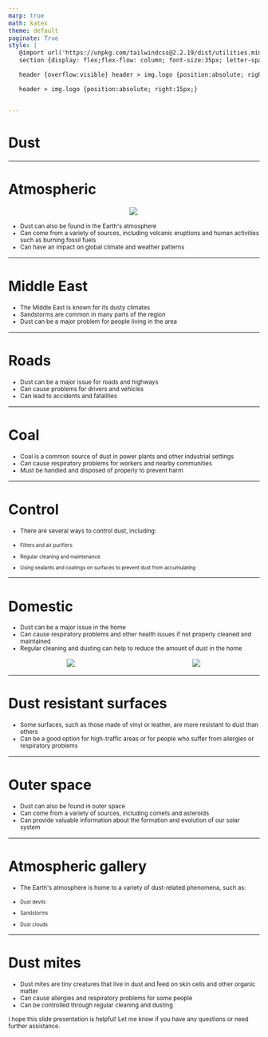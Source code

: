 ```yaml
---
marp: true
math: katex
theme: default
paginate: True
style: |
   @import url('https://unpkg.com/tailwindcss@2.2.19/dist/utilities.min.css');
   section {display: flex;flex-flow: column; font-size:35px; letter-spacing:1.4px;}

   header {overflow:visible} header > img.logo {position:absolute; right:15px;}

   header > img.logo {position:absolute; right:15px;}


---
```

<!-- backgroundColor: white -->
<!-- _class: lead -->

 # **Dust**

---
<style scoped>p,li {font-size:0.84em}</style>

 # Atmospheric
<div style="display: flex; flex: 1 1 auto; flex-flow: row; min-height: 0"><div style="display: flex; flex: 1 1 auto; justify-content: center;min-height:0;min-width:0; margin-bottom:0.1em;;margin-right:0.15em">
<img style='object-fit: contain; max-height:100%; max-width:100%; background-color: rgba(0,0,0,0);' src='https://upload.wikimedia.org/wikipedia/commons/thumb/1/16/Debris_netting.JPG/220px-Debris_netting.JPG'/>
</div>
</div>

- Dust can also be found in the Earth's atmosphere
- Can come from a variety of sources, including volcanic eruptions and human activities such as burning fossil fuels
- Can have an impact on global climate and weather patterns

---
<style scoped>p,li {font-size:0.88em}</style>

 # Middle East

- The Middle East is known for its dusty climates
- Sandstorms are common in many parts of the region
- Dust can be a major problem for people living in the area

---
<style scoped>p,li {font-size:0.88em}</style>

 # Roads
- Dust can be a major issue for roads and highways
- Can cause problems for drivers and vehicles
- Can lead to accidents and fatalities


---
<style scoped>p,li {font-size:0.88em}</style>

 # Coal
- Coal is a common source of dust in power plants and other industrial settings
- Can cause respiratory problems for workers and nearby communities
- Must be handled and disposed of properly to prevent harm


---
<style scoped>p,li {font-size:0.84em}</style>

 # **Control**
- There are several ways to control dust, including:

+ Filters and air purifiers

+ Regular cleaning and maintenance

+ Using sealants and coatings on surfaces to prevent dust from accumulating


---
<style scoped>p,li {font-size:0.80em}</style>

 # Domestic
- Dust can be a major issue in the home
- Can cause respiratory problems and other health issues if not properly cleaned and maintained
- Regular cleaning and dusting can help to reduce the amount of dust in the home
<div style="display: flex; flex: 1 1 auto; flex-flow: row; min-height: 0"><div style="display: flex; flex: 1 1 auto; justify-content: center;min-height:0;min-width:0; margin-bottom:0.1em;;margin-right:0.15em">
<img style='object-fit: contain; max-height:100%; max-width:100%; background-color: rgba(0,0,0,0);' src='https://upload.wikimedia.org/wikipedia/commons/thumb/b/b5/Microscopic_House_Dust_%2814218567080%29.jpg/220px-Microscopic_House_Dust_%2814218567080%29.jpg'/>
</div>
<div style="display: flex; flex: 1 1 auto; justify-content: center;min-height:0;min-width:0; margin-bottom:0.1em;;margin-right:0.15em">
<img style='object-fit: contain; max-height:100%; max-width:100%; background-color: rgba(0,0,0,0);' src='https://upload.wikimedia.org/wikipedia/commons/thumb/4/4f/Domesticdustonaribbon.png/220px-Domesticdustonaribbon.png'/>
</div>
</div>


---
<style scoped>p,li {font-size:0.92em}</style>

 # Dust resistant surfaces
- Some surfaces, such as those made of vinyl or leather, are more resistant to dust than others
- Can be a good option for high-traffic areas or for people who suffer from allergies or respiratory problems


---
<style scoped>p,li {font-size:0.88em}</style>

 # Outer space
- Dust can also be found in outer space
- Can come from a variety of sources, including comets and asteroids
- Can provide valuable information about the formation and evolution of our solar system


---
<style scoped>p,li {font-size:0.84em}</style>

 # Atmospheric gallery
- The Earth's atmosphere is home to a variety of dust-related phenomena, such as:

+ Dust devils

+ Sandstorms

+ Dust clouds


---
<style scoped>p,li {font-size:0.84em}</style>

 # Dust mites
- Dust mites are tiny creatures that live in dust and feed on skin cells and other organic matter
- Can cause allergies and respiratory problems for some people
- Can be controlled through regular cleaning and dusting

I hope this slide presentation is helpful! Let me know if you have any questions or need further assistance.
